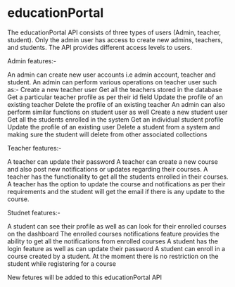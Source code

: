 # educationPortal


The educationPortal API consists of three types of users (Admin, teacher, student). Only the admin user has access to create new admins, teachers, and students. The API provides different access levels to users. 

Admin features:- 

An admin can create new user accounts i.e admin account, teacher and student.
An admin can perform various operations on teacher user such as:- 
  Create a new teacher user
  Get all the teachers stored in the database
  Get a particular teacher profile as per their id field
  Update the profile of an existing teacher
  Delete the profile of an existing teacher
An admin can also perform similar functions on student user as well
  Create a new student user
  Get all the students enrolled in the system
  Get an individual student profile
  Update the profile of an existing user
  Delete a student from a system and making sure the student will delete from other associated collections


Teacher features:- 

A teacher can update their password
A teacher can create a new course and also post new notifications or updates regarding their courses.
A teacher has the functionality to get all the students enrolled in their courses.
A teacher has the option to update the course and notifications as per their requirements and the student will get the email if there is any update to the course.

Studnet features:- 

A student can see their profile as well as can look for their enrolled courses on the dashboard
The enrolled courses notifications feature provides the ability to get all the notifications from enrolled courses
A student has the login feature as well as  can update their password
A student can enroll in a course created by a student. At the moment there is no restriction on the student while registering for a course

New fetures will be added to this educationPortal API

